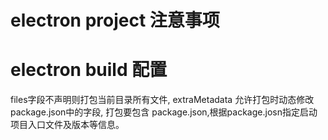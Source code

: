 # electron project 注意事项


# electron build 配置
files字段不声明则打包当前目录所有文件,
extraMetadata 允许打包时动态修改package.json中的字段,
打包要包含 package.json,根据package.josn指定启动项目入口文件及版本等信息。
